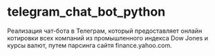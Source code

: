 # telegram_chat_bot_python

Реализация чат-бота в Телеграм, который предоставляет онлайн котировки всех компаний из промышленного индекса Dow Jones и курсы валют, путем парсинга сайтя finance.yahoo.com.
